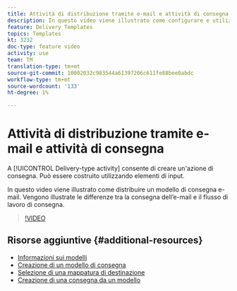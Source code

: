 ```yaml
---
title: Attività di distribuzione tramite e-mail e attività di consegna in  Adobe Campaign Classic
description: In questo video viene illustrato come configurare e utilizzare un modello di consegna.
feature: Delivery Templates
topics: Templates
kt: 3232
doc-type: feature video
activity: use
team: TM
translation-type: tm+mt
source-git-commit: 10002032c983544a61397206c611fe88bee0abdc
workflow-type: tm+mt
source-wordcount: '133'
ht-degree: 1%

---
```



# Attività di distribuzione tramite e-mail e attività di consegna

A [!UICONTROL Delivery-type activity] consente di creare un&#39;azione di consegna. Può essere costruito utilizzando elementi di input.

In questo video viene illustrato come distribuire un modello di consegna e-mail. Vengono illustrate le differenze tra la consegna dell’e-mail e il flusso di lavoro di consegna.

>[!VIDEO](https://video.tv.adobe.com/v/24065?quality=12)

## Risorse aggiuntive {#additional-resources}

* [Informazioni sui modelli](https://docs.campaign.adobe.com/doc/AC/en/DLV_Using_delivery_templates_About_templates.html)
* [Creazione di un modello di consegna](https://docs.campaign.adobe.com/doc/AC/en/DLV_Using_delivery_templates_Creating_a_delivery_template.html)
* [Selezione di una mappatura di destinazione](https://docs.campaign.adobe.com/doc/AC/en/DLV_Using_delivery_templates_Selecting_a_target_mapping.html)
* [Creazione di una consegna da un modello](https://docs.campaign.adobe.com/doc/AC/en/DLV_Using_delivery_templates_Creating_a_delivery_from_a_template.html)
